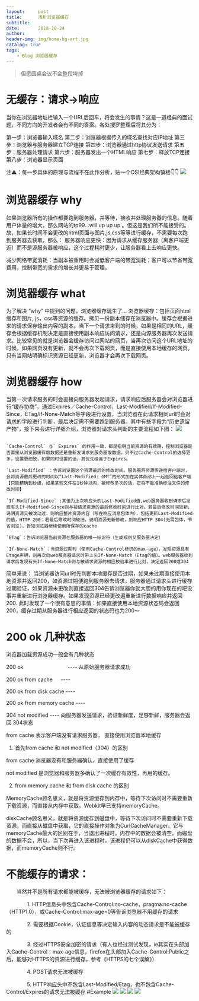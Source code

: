 ```yaml
---
layout:     post
title:      浅析浏览器缓存
subtitle:   
date:       2018-10-24
author:     
header-img: img/home-bg-art.jpg
catalog: true
tags:
    - Blog 浏览器缓存
---
```


> 
> 但愿圆桌会议不会整段垮掉
> 

# 无缓存：请求->响应

当你在浏览器地址栏输入一个URL后回车，将会发生的事情？这是一道经典的面试题，不同方向的开发者会有不同的答案。各处搜罗整理后将其分为：

第一步：浏览器输入域名
第二步：浏览器根据传入的域名查找对应IP地址
第三步：浏览器与服务器建立TCP连接
第四步：浏览器通过http协议发送请求
第五步：服务器处理请求
第六步：服务器发出一个HTML响应
第七步：释放TCP连接
第八步：浏览器显示页面

注⚠️：每一步具体的原理与流程不在此作分析，贴一个OSI经典架构镇楼👇👇
![](https://raw.githubusercontent.com/LvDobby/LvDobby.github.io/master/img/stuimg/OSI.jpg)

# 浏览器缓存  why

如果浏览器所有的操作都要跑到服务器，并等待，接收并处理服务器的信息。随着用户体量的增大，那么网站的tp99...will up up up 。但这是我们所不能接受的。故，如果长时间不会更改的html页面与图片,js,css等等进行缓存，不需要每次跑到服务器去获取，那么：
  服务器响应更快：因为请求从缓存服务器（离客户端更近）而不是源服务器被响应，这个过程耗时更少，让服务器看上去响应更快。

  减少网络带宽消耗：当副本被重用时会减低客户端的带宽消耗；客户可以节省带宽费用，控制带宽的需求的增长并更易于管理。
  
# 浏览器缓存  what
为了解决 “why” 中提到的问题，浏览器缓存诞生了...
浏览器缓存：包括页面html缓存和图片, js，css等资源的缓存。拷贝一份副本储存在浏览器中。缓存会根据进来的请求保存输出内容的副本。当下一个请求来到的时候，如果是相同的URL，缓存会根据缓存机制决定是直接使用副本响应访问请求，还是向源服务器再次发送请求。比较常见的就是浏览器会缓存访问过网站的网页，当再次访问这个URL地址的时候，如果网页没有更新，就不会再次下载网页，而是直接使用本地缓存的网页。只有当网站明确标识资源已经更新，浏览器才会再次下载网页。

# 浏览器缓存  how

当第一次请求服务的时会直接向服务器发起请求，请求响应后服务器会对浏览器进行“缓存协商”，通过Expires／Cache-Control，Last-Modified/If-Modified-Since，ETag/If-None-Match等字段进行设置，当浏览器在此请求相同url时会对请求的字段进行判断，最后决定需不需要跑到服务器。其中有些字段为“历史遗留产物”，接下来会进行详细介绍，浏览器对请求头判断的主要流程如下图：
![](https://raw.githubusercontent.com/LvDobby/LvDobby.github.io/master/img/stuimg/huancun.jpg)

```

`Cache-Control` 与` Expires` 的作用一致，都是指明当前资源的有效期，控制浏览器是否直接从浏览器缓存取数据还是重新发请求到服务器取数据。只不过Cache-Control的选择更多，设置更细致，如果同时设置的话，其优先级高于Expires。

`Last-Modified` ：告诉浏览器这个资源最后的修改时间。服务器将资源传递给客户端时，会将资源最后更改的时间以“Last-Modified: GMT”的形式加在实体首部上一起返回给客户端【只能精确到秒级，如果某些文件在1秒钟以内，被修改多次的话，它将不能准确标注文件的修改时间】

`If-Modified-Since` :其值为上次响应头的Last-Modified值,web服务器收到请求后发现有头If-Modified-Since则与被请求资源的最后修改时间进行比对。若最后修改时间较新，说明资源又被改动过，则响应整片资源内容（写在响应消息包体内），包括更新Last-Modified的值，HTTP 200；若最后修改时间较旧，说明资源无新修改，则响应HTTP 304(无需包体，节省浏览)，告知浏览器继续使用所保存的cache

`ETag`：告诉浏览器当前资源在服务器的唯一标识符（生成规则又服务器决定）

`If-None-Match`：当资源过期时（使用Cache-Control标识的max-age），发现资源具有Etage声明，则再次向web服务器请求时带上头If-None-Match（Etag的值）。web服务器收到请求后发现有头If-None-Match则与被请求资源的相应校验串进行比对，决定返回200或304

```
简单来说：
    当浏览器访问url时先判断本地缓存是否过期，如果未过期直接使用本地资源并返回200，如资源过期便跑到服务器去请求，服务器通过请求头进行缓存过期验证，如果资源未更改则直接返回304告诉浏览器你就大胆的用你现在的吧没事并重新进行浏览器缓存。如果发现资源已经更改遍重新进行数据响应并返回200.
	此时发现了一个很有意思的事情：如果直接使用本地资源状态码会返回200，缓存过期从服务器进行相应返回的状态码也为200～
# 200 ok 几种状态
浏览器加载资源成功一般会有几种状态

200 ok  　　　　　　　　    ----  从原始服务器请求成功

200 ok from cache   　    ----

200 ok from disk cache    ----

200 ok from memory cache  ----

304 not modified          ----  向服务器发送请求，验证新鲜度，足够新鲜，服务器会返回 304状态

 
from cache 表示客户端没有请求服务器， 直接使用浏览器本地缓存

1. 首先from cache  和 not modified（304）的区别

from cache 浏览器没有和服务器确认，直接使用了缓存

not modified 是浏览器和服务器多确认了一次缓存有效性，再用的缓存。

2. from memory cache 和 from disk cache 的区别

MemoryCache顾名思义，就是将资源缓存到内存中，等待下次访问时不需要重新下载资源，而直接从内存中获取。Webkit早已支持memoryCache。

diskCache顾名思义，就是将资源缓存到磁盘中，等待下次访问时不需要重新下载资源，而直接从磁盘中获取，它的直接操作对象为CurlCacheManager。它与memoryCache最大的区别在于，当退出进程时，内存中的数据会被清空，而磁盘的数据不会，所以，当下次再进入该进程时，该进程仍可以从diskCache中获得数据，而memoryCache则不行。

# 不能缓存的请求：

　　当然并不是所有请求都能被缓存，无法被浏览器缓存的请求如下：

　　　　1. HTTP信息头中包含Cache-Control:no-cache，pragma:no-cache（HTTP1.0），或Cache-Control:max-age=0等告诉浏览器不用缓存的请求

　　　　2. 需要根据Cookie，认证信息等决定输入内容的动态请求是不能被缓存的

　　　　3. 经过HTTPS安全加密的请求（有人也经过测试发现，ie其实在头部加入Cache-Control：max-age信息，firefox在头部加入Cache-Control:Public之后，能够对HTTPS的资源进行缓存，参考《HTTPS的七个误解》）

　　　　4. POST请求无法被缓存

　　　　5. HTTP响应头中不包含Last-Modified/Etag，也不包含Cache-Control/Expires的请求无法被缓存
#Example
![](https://raw.githubusercontent.com/LvDobby/LvDobby.github.io/master/img/stuimg/huancun01.jpg)
![](https://raw.githubusercontent.com/LvDobby/LvDobby.github.io/master/img/stuimg/huancun02.jpg)
![](https://raw.githubusercontent.com/LvDobby/LvDobby.github.io/master/img/stuimg/baiduhc.jpg)
![](https://raw.githubusercontent.com/LvDobby/LvDobby.github.io/master/img/stuimg/huancunpost.jpg)













